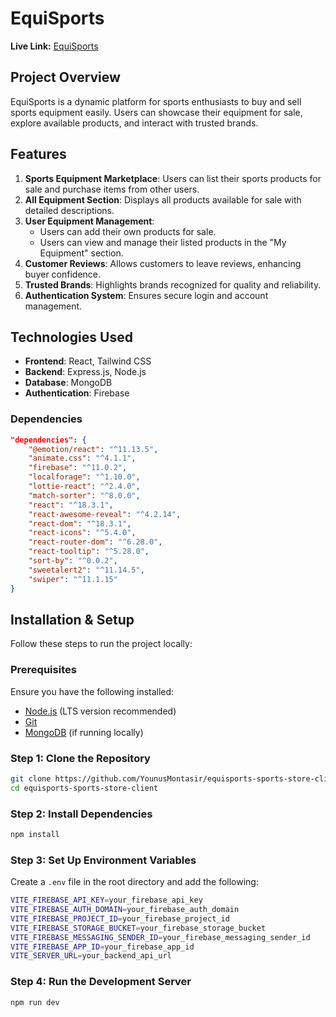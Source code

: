 # EquiSports

**Live Link:** [EquiSports](https://equisports-auth.web.app/)

## Project Overview
EquiSports is a dynamic platform for sports enthusiasts to buy and sell sports equipment easily. Users can showcase their equipment for sale, explore available products, and interact with trusted brands.

## Features

1. **Sports Equipment Marketplace**: Users can list their sports products for sale and purchase items from other users.
2. **All Equipment Section**: Displays all products available for sale with detailed descriptions.
3. **User Equipment Management**:
   - Users can add their own products for sale.
   - Users can view and manage their listed products in the "My Equipment" section.
4. **Customer Reviews**: Allows customers to leave reviews, enhancing buyer confidence.
5. **Trusted Brands**: Highlights brands recognized for quality and reliability.
6. **Authentication System**: Ensures secure login and account management.

## Technologies Used

- **Frontend**: React, Tailwind CSS
- **Backend**: Express.js, Node.js
- **Database**: MongoDB
- **Authentication**: Firebase

### Dependencies

```json
"dependencies": {
    "@emotion/react": "^11.13.5",
    "animate.css": "^4.1.1",
    "firebase": "^11.0.2",
    "localforage": "^1.10.0",
    "lottie-react": "^2.4.0",
    "match-sorter": "^8.0.0",
    "react": "^18.3.1",
    "react-awesome-reveal": "^4.2.14",
    "react-dom": "^18.3.1",
    "react-icons": "^5.4.0",
    "react-router-dom": "^6.28.0",
    "react-tooltip": "^5.28.0",
    "sort-by": "^0.0.2",
    "sweetalert2": "^11.14.5",
    "swiper": "^11.1.15"
}
```

## Installation & Setup

Follow these steps to run the project locally:

### Prerequisites
Ensure you have the following installed:
- [Node.js](https://nodejs.org/) (LTS version recommended)
- [Git](https://git-scm.com/)
- [MongoDB](https://www.mongodb.com/try/download/community) (if running locally)

### Step 1: Clone the Repository

```sh
git clone https://github.com/YounusMontasir/equisports-sports-store-client.git
cd equisports-sports-store-client
```

### Step 2: Install Dependencies

```sh
npm install
```

### Step 3: Set Up Environment Variables

Create a `.env` file in the root directory and add the following:

```sh
VITE_FIREBASE_API_KEY=your_firebase_api_key
VITE_FIREBASE_AUTH_DOMAIN=your_firebase_auth_domain
VITE_FIREBASE_PROJECT_ID=your_firebase_project_id
VITE_FIREBASE_STORAGE_BUCKET=your_firebase_storage_bucket
VITE_FIREBASE_MESSAGING_SENDER_ID=your_firebase_messaging_sender_id
VITE_FIREBASE_APP_ID=your_firebase_app_id
VITE_SERVER_URL=your_backend_api_url
```

### Step 4: Run the Development Server

```sh
npm run dev
